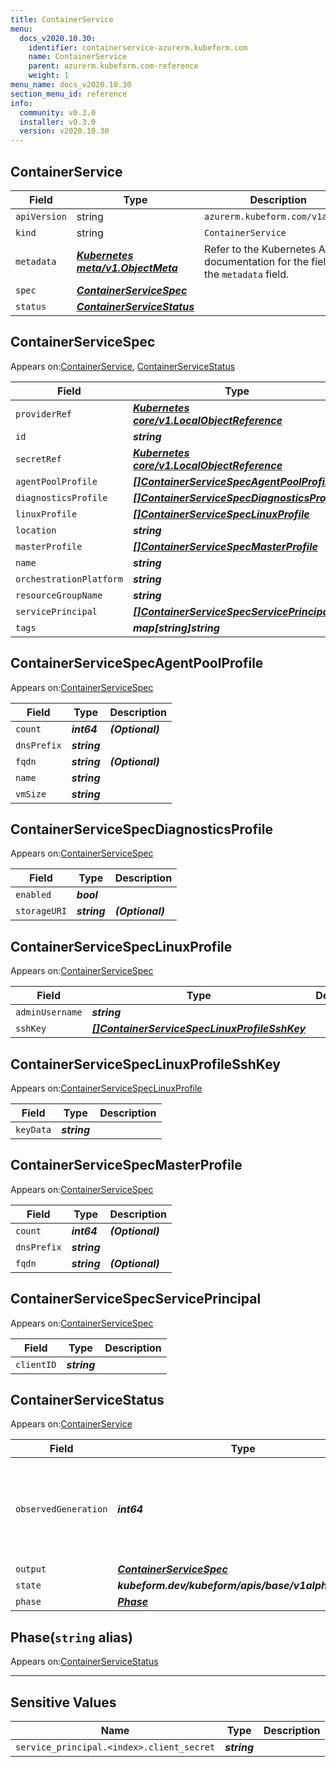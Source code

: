 ```yaml
---
title: ContainerService
menu:
  docs_v2020.10.30:
    identifier: containerservice-azurerm.kubeform.com
    name: ContainerService
    parent: azurerm.kubeform.com-reference
    weight: 1
menu_name: docs_v2020.10.30
section_menu_id: reference
info:
  community: v0.3.0
  installer: v0.3.0
  version: v2020.10.30
---
```


## ContainerService
| Field | Type | Description |
| ------ | ----- | ----------- |
| `apiVersion` | string | `azurerm.kubeform.com/v1alpha1` |
|    `kind` | string | `ContainerService` |
| `metadata` | ***[Kubernetes meta/v1.ObjectMeta](https://v1-18.docs.kubernetes.io/docs/reference/generated/kubernetes-api/v1.18/#objectmeta-v1-meta)***|Refer to the Kubernetes API documentation for the fields of the `metadata` field.|
| `spec` | ***[ContainerServiceSpec](#containerservicespec)***||
| `status` | ***[ContainerServiceStatus](#containerservicestatus)***||
## ContainerServiceSpec

Appears on:[ContainerService](#containerservice), [ContainerServiceStatus](#containerservicestatus)

| Field | Type | Description |
| ------ | ----- | ----------- |
| `providerRef` | ***[Kubernetes core/v1.LocalObjectReference](https://v1-18.docs.kubernetes.io/docs/reference/generated/kubernetes-api/v1.18/#localobjectreference-v1-core)***||
| `id` | ***string***||
| `secretRef` | ***[Kubernetes core/v1.LocalObjectReference](https://v1-18.docs.kubernetes.io/docs/reference/generated/kubernetes-api/v1.18/#localobjectreference-v1-core)***||
| `agentPoolProfile` | ***[[]ContainerServiceSpecAgentPoolProfile](#containerservicespecagentpoolprofile)***||
| `diagnosticsProfile` | ***[[]ContainerServiceSpecDiagnosticsProfile](#containerservicespecdiagnosticsprofile)***||
| `linuxProfile` | ***[[]ContainerServiceSpecLinuxProfile](#containerservicespeclinuxprofile)***||
| `location` | ***string***||
| `masterProfile` | ***[[]ContainerServiceSpecMasterProfile](#containerservicespecmasterprofile)***||
| `name` | ***string***||
| `orchestrationPlatform` | ***string***||
| `resourceGroupName` | ***string***||
| `servicePrincipal` | ***[[]ContainerServiceSpecServicePrincipal](#containerservicespecserviceprincipal)***| ***(Optional)*** |
| `tags` | ***map[string]string***| ***(Optional)*** |
## ContainerServiceSpecAgentPoolProfile

Appears on:[ContainerServiceSpec](#containerservicespec)

| Field | Type | Description |
| ------ | ----- | ----------- |
| `count` | ***int64***| ***(Optional)*** |
| `dnsPrefix` | ***string***||
| `fqdn` | ***string***| ***(Optional)*** |
| `name` | ***string***||
| `vmSize` | ***string***||
## ContainerServiceSpecDiagnosticsProfile

Appears on:[ContainerServiceSpec](#containerservicespec)

| Field | Type | Description |
| ------ | ----- | ----------- |
| `enabled` | ***bool***||
| `storageURI` | ***string***| ***(Optional)*** |
## ContainerServiceSpecLinuxProfile

Appears on:[ContainerServiceSpec](#containerservicespec)

| Field | Type | Description |
| ------ | ----- | ----------- |
| `adminUsername` | ***string***||
| `sshKey` | ***[[]ContainerServiceSpecLinuxProfileSshKey](#containerservicespeclinuxprofilesshkey)***||
## ContainerServiceSpecLinuxProfileSshKey

Appears on:[ContainerServiceSpecLinuxProfile](#containerservicespeclinuxprofile)

| Field | Type | Description |
| ------ | ----- | ----------- |
| `keyData` | ***string***||
## ContainerServiceSpecMasterProfile

Appears on:[ContainerServiceSpec](#containerservicespec)

| Field | Type | Description |
| ------ | ----- | ----------- |
| `count` | ***int64***| ***(Optional)*** |
| `dnsPrefix` | ***string***||
| `fqdn` | ***string***| ***(Optional)*** |
## ContainerServiceSpecServicePrincipal

Appears on:[ContainerServiceSpec](#containerservicespec)

| Field | Type | Description |
| ------ | ----- | ----------- |
| `clientID` | ***string***||
## ContainerServiceStatus

Appears on:[ContainerService](#containerservice)

| Field | Type | Description |
| ------ | ----- | ----------- |
| `observedGeneration` | ***int64***| ***(Optional)*** Resource generation, which is updated on mutation by the API Server.|
| `output` | ***[ContainerServiceSpec](#containerservicespec)***| ***(Optional)*** |
| `state` | ***kubeform.dev/kubeform/apis/base/v1alpha1.State***| ***(Optional)*** |
| `phase` | ***[Phase](#phase)***| ***(Optional)*** |
## Phase(`string` alias)

Appears on:[ContainerServiceStatus](#containerservicestatus)

---
## Sensitive Values
| Name | Type | Description |
|------|------|-------------|
| `service_principal.<index>.client_secret` | ***string*** ||
